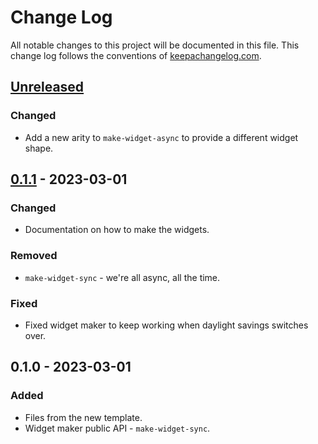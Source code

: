 # Change Log
All notable changes to this project will be documented in this file. This change log follows the conventions of [keepachangelog.com](http://keepachangelog.com/).

## [Unreleased]
### Changed
- Add a new arity to `make-widget-async` to provide a different widget shape.

## [0.1.1] - 2023-03-01
### Changed
- Documentation on how to make the widgets.

### Removed
- `make-widget-sync` - we're all async, all the time.

### Fixed
- Fixed widget maker to keep working when daylight savings switches over.

## 0.1.0 - 2023-03-01
### Added
- Files from the new template.
- Widget maker public API - `make-widget-sync`.

[Unreleased]: https://sourcehost.site/your-name/fwpd/compare/0.1.1...HEAD
[0.1.1]: https://sourcehost.site/your-name/fwpd/compare/0.1.0...0.1.1
